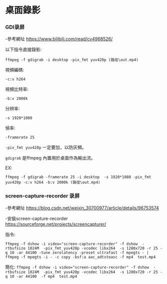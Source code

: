 # 桌面錄影

### GDI录屏

-參考網址  https://www.bilibili.com/read/cv4968526/

以下指令直接錄影:

    ffmpeg -f gdigrab -i desktop -pix_fmt yuv420p (路徑\out.mp4)
    
視頻編碼:
   
    -c:v h264
    
視頻比特率:

    -b:v 2000k
    
分辨率:   

    -s 1920*1080
  
偵率:

    -framerate 25

`-pix_fmt yuv420p` 一定要加，以防灰頻。

`gdigrab` 是ffmpeg 內置用於桌面作為輸出流。


EX:

    ffmpeg -f gdigrab -framerate 25 -i desktop  -s 1920*1080 -pix_fmt yuv420p -c:v h264 -b:v 2000k (路徑\out.mp4)


### screen-capture-recorder 录屏

-參考網址   https://blog.csdn.net/weixin_30700977/article/details/96753574

-安裝screen-capture-recorder  https://sourceforge.net/projects/screencapturer/

指令:

`ffmpeg -f dshow -i video="screen-capture-recorder" -f dshow  -rtbufsize 1024M  -pix_fmt yuv420p -vcodec libx264  -s 1280x720 -r 25 -q 10 -ar 44100 -tune zerolatency -preset ultrafast -f mpegts - | ffmpeg -f mpegts -i - -c copy -bsf:a aac_adtstoasc -f mp4  test.mp4`

簡化:
`ffmpeg -f dshow -i video="screen-capture-recorder" -f dshow  -rtbufsize 1024M  -pix_fmt yuv420p -vcodec libx264  -s 1280x720 -r 25 -q 10 -ar 44100  -f mp4  test.mp4`
